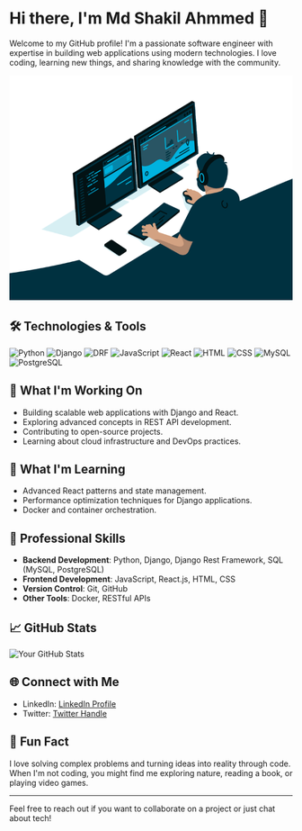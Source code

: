 # Hi there, I'm Md Shakil Ahmmed 👋

Welcome to my GitHub profile! I'm a passionate software engineer with expertise in building web applications using modern technologies. I love coding, learning new things, and sharing knowledge with the community.


<div >
     <img src="https://github.com/Shakilahmmedms/xerox_shop/blob/main/images/pic5.gif" height='400' />
</div>

## 🛠️ Technologies & Tools

![Python](https://img.shields.io/badge/-Python-333333?style=flat&logo=python)
![Django](https://img.shields.io/badge/-Django-092E20?style=flat&logo=django)
![DRF](https://img.shields.io/badge/-Django%20Rest%20Framework-ff1709?style=flat&logo=django&logoColor=white)
![JavaScript](https://img.shields.io/badge/-JavaScript-333333?style=flat&logo=javascript)
![React](https://img.shields.io/badge/-React-333333?style=flat&logo=react)
![HTML](https://img.shields.io/badge/-HTML-333333?style=flat&logo=html5)
![CSS](https://img.shields.io/badge/-CSS-333333?style=flat&logo=css3)
![MySQL](https://img.shields.io/badge/-MySQL-333333?style=flat&logo=mysql)
![PostgreSQL](https://img.shields.io/badge/-PostgreSQL-333333?style=flat&logo=postgresql)

## 🔭 What I'm Working On

- Building scalable web applications with Django and React.
- Exploring advanced concepts in REST API development.
- Contributing to open-source projects.
- Learning about cloud infrastructure and DevOps practices.

## 🌱 What I'm Learning

- Advanced React patterns and state management.
- Performance optimization techniques for Django applications.
- Docker and container orchestration.

## 💼 Professional Skills

- **Backend Development**: Python, Django, Django Rest Framework, SQL (MySQL, PostgreSQL)
- **Frontend Development**: JavaScript, React.js, HTML, CSS
- **Version Control**: Git, GitHub
- **Other Tools**: Docker, RESTful APIs

## 📈 GitHub Stats

![Your GitHub Stats](https://github-readme-stats.vercel.app/api?username=Shakilahmmedms&show_icons=true&hide_border=true&count_private=true&theme=radical)

## 🌐 Connect with Me

- LinkedIn: [LinkedIn Profile](https://www.linkedin.com/in/shakildms/)
- Twitter: [Twitter Handle](https://x.com/ShakilA83852263)


## 🎉 Fun Fact


I love solving complex problems and turning ideas into reality through code. When I'm not coding, you might find me exploring nature, reading a book, or playing video games.

---

Feel free to reach out if you want to collaborate on a project or just chat about tech!

